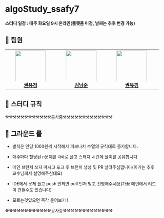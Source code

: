 # algoStudy_ssafy7

**스터디 일정 : 매주 화요일 9시 온라인(플랫폼 미정, 날짜는 추후 변경 가능)**

## 🙌 팀원

<table align="center">
    <tr align="center">
        <td style="min-width: 150px;">
            <a href="https://github.com/yukyung531">
              <img src="https://github.com/yukyung531.png" width="100">
              <br />
              <b>권유경</b>
            </a>
        </td>
        <td style="min-width: 150px;">
            <a href="https://github.com/namjunkim12">
              <img src="https://github.com/namjunkim12.png" width="100">
              <br />
              <b>김남준</b>
            </a> 
        </td>
        <td style="min-width: 150px;">
            <a href="https://github.com/youngkimi">
              <img src="https://github.com/youngkimi.png" width="100">
              <br />
              <b>권유경</b>
            </a>
        </td>
        <td style="min-width: 150px;">
            <a href="https://github.com/YuKyung-Chung">
              <img src="https://github.com/YuKyung-Chung.png" width="100">
              <br />
              <b>정유경</b>
            </a> 
        </td>
        <td style="min-width: 150px;">
            <a href="https://github.com/ms-7365">
              <img src="https://github.com/ms-7365.png" width="100">
              <br />
              <b>현민수</b>
            </a> 
        </td>
    </tr>
</table>

## 📌 스터디 규칙

⚒️⚒️⚒️⚒️⚒️⚒️⚒️⚒️⚒️⚒️⚒️⚒️공사중⚒️⚒️⚒️⚒️⚒️⚒️⚒️⚒️⚒️⚒️⚒️⚒️⚒️

## 📌 그라운드 룰

- 벌칙은 인당 1000원씩 시작해서 피보나치 수열의 규칙대로 증가합니다.
- 매주마다 할당된 n문제를 `자바`로 풀고 스터디 시간에 풀이를 공유합니다.
- 메인 브런치 쓰지 마시고 포크 후 브랜치 생성 및 PR 날려주심댑니다(이거는 추후 교수님께서 설명해주신대요)

- IDE에서 문제 풀고 push 안되면 pull 먼저 받고 진행해주세용(가끔 메인에서 리드미 건들수도 있습니다)
- 모르는것있으면 즉각 물어보기 !

⚒️⚒️⚒️⚒️⚒️⚒️⚒️⚒️⚒️⚒️⚒️⚒️공사중⚒️⚒️⚒️⚒️⚒️⚒️⚒️⚒️⚒️⚒️⚒️⚒️⚒️
